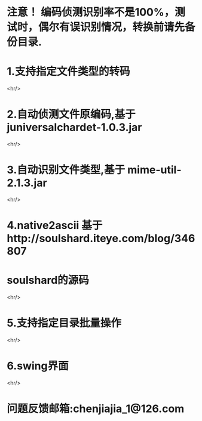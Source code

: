 <h1>注意！ 编码侦测识别率不是100%，测试时，偶尔有误识别情况，转换前请先备份目录.</h1>
<h1>1.支持指定文件类型的转码</h1>


&lt;hr/&gt;


<h1>2.自动侦测文件原编码,基于juniversalchardet-1.0.3.jar</h1>


&lt;hr/&gt;


<h1>3.自动识别文件类型,基于  mime-util-2.1.3.jar</h1>


&lt;hr/&gt;


<h1>4.native2ascii 基于http://soulshard.iteye.com/blog/346807</h1>
<h1> soulshard的源码</h1>


&lt;hr/&gt;


<h1>5.支持指定目录批量操作</h1>


&lt;hr/&gt;


<h1>6.swing界面</h1>


&lt;hr/&gt;


<h1>问题反馈邮箱:chenjiajia_1@126.com</h1>

